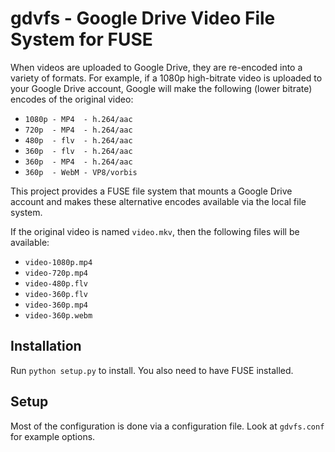 # gdvfs - Google Drive Video File System for FUSE

When videos are uploaded to Google Drive, they are re-encoded into a variety of formats.  For example, if a 1080p high-bitrate video is uploaded to your Google Drive account, Google will make the following (lower bitrate) encodes of the original video:

  * `1080p - MP4  - h.264/aac`
  * `720p  - MP4  - h.264/aac`
  * `480p  - flv  - h.264/aac`
  * `360p  - flv  - h.264/aac`
  * `360p  - MP4  - h.264/aac`
  * `360p  - WebM - VP8/vorbis`

This project provides a FUSE file system that mounts a Google Drive account and makes these alternative encodes available via the local file system.

If the original video is named `video.mkv`, then the following files will be available:

  * `video-1080p.mp4`
  * `video-720p.mp4`
  * `video-480p.flv`
  * `video-360p.flv`
  * `video-360p.mp4`
  * `video-360p.webm`


## Installation

Run `python setup.py` to install.  You also need to have FUSE installed.

## Setup

Most of the configuration is done via a configuration file.  Look at `gdvfs.conf` for example options.